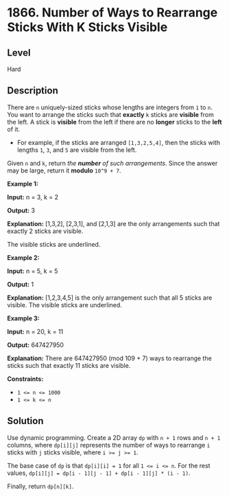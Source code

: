 # 1866. Number of Ways to Rearrange Sticks With K Sticks Visible
## Level
Hard

## Description
There are `n` uniquely-sized sticks whose lengths are integers from `1` to `n`. You want to arrange the sticks such that **exactly** `k` sticks are **visible** from the left. A stick is **visible** from the left if there are no **longer** sticks to the **left** of it.

* For example, if the sticks are arranged `[1,3,2,5,4]`, then the sticks with lengths `1`, `3`, and `5` are visible from the left.

Given `n` and `k`, return *the **number** of such arrangements*. Since the answer may be large, return it **modulo** `10^9 + 7`.

**Example 1:**

**Input:** n = 3, k = 2

**Output:** 3

**Explanation:** [1,3,2], [2,3,1], and [2,1,3] are the only arrangements such that exactly 2 sticks are visible.

The visible sticks are underlined.

**Example 2:**

**Input:** n = 5, k = 5

**Output:** 1

**Explanation:** [1,2,3,4,5] is the only arrangement such that all 5 sticks are visible.
The visible sticks are underlined.

**Example 3:**

**Input:** n = 20, k = 11

**Output:** 647427950

**Explanation:** There are 647427950 (mod 109 + 7) ways to rearrange the sticks such that exactly 11 sticks are visible.

**Constraints:**

* `1 <= n <= 1000`
* `1 <= k <= n`

## Solution
Use dynamic programming. Create a 2D array `dp` with `n + 1` rows and `n + 1` columns, where `dp[i][j]` represents the number of ways to rearrange `i` sticks with `j` sticks visible, where `i >= j >= 1`.

The base case of `dp` is that `dp[i][i] = 1` for all `1 <= i <= n`. For the rest values, `dp[i][j] = dp[i - 1][j - 1] + dp[i - 1][j] * (i - 1)`.

Finally, return `dp[n][k]`.

